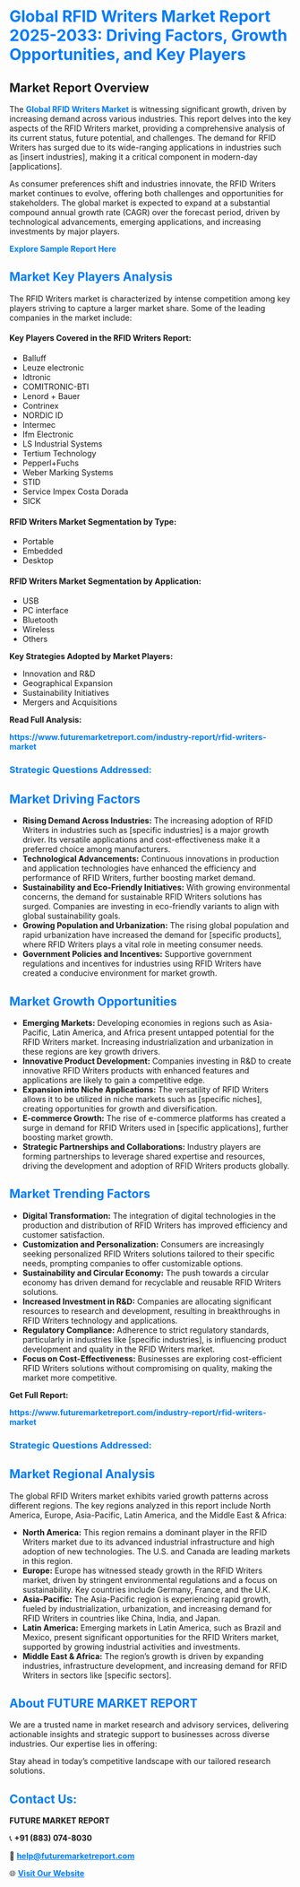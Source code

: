 <h1 style="color: #007BFF;">Global RFID Writers Market Report 2025-2033: Driving Factors, Growth Opportunities, and Key Players</h1>

<section id="overview">
<h2>Market Report Overview</h2>
<p>The <a href="https://www.futuremarketreport.com/industry-report/rfid-writers-market" style="color: #007BFF; text-decoration: none;"><strong>Global RFID Writers Market</strong></a> is witnessing significant growth, driven by increasing demand across various industries. This report delves into the key aspects of the RFID Writers market, providing a comprehensive analysis of its current status, future potential, and challenges. The demand for RFID Writers has surged due to its wide-ranging applications in industries such as [insert industries], making it a critical component in modern-day [applications].</p>
<p>As consumer preferences shift and industries innovate, the RFID Writers market continues to evolve, offering both challenges and opportunities for stakeholders. The global market is expected to expand at a substantial compound annual growth rate (CAGR) over the forecast period, driven by technological advancements, emerging applications, and increasing investments by major players.</p>
</section>

<section id="overview">
<p><a href="https://www.futuremarketreport.com/request-sample/reportId=82549" style="color: #007BFF; text-decoration: none;"><strong>Explore Sample Report Here</strong></a></p>
</section>

<section id="key-players">
<h2 style="color: #007BFF;">Market Key Players Analysis</h2>
<p>The RFID Writers market is characterized by intense competition among key players striving to capture a larger market share. Some of the leading companies in the market include:</p>
<h4>Key Players Covered in the RFID Writers Report:</h4>
<ul><li>Balluff</li><li>Leuze electronic</li><li>Idtronic</li><li>COMITRONIC-BTI</li><li>Lenord + Bauer</li><li>Contrinex</li><li>NORDIC ID</li><li>Intermec</li><li>Ifm Electronic</li><li>LS Industrial Systems</li><li>Tertium Technology</li><li>Pepperl+Fuchs</li><li>Weber Marking Systems</li><li>STID</li><li>Service Impex Costa Dorada</li><li>SICK</li></ul>
<h4>RFID Writers Market Segmentation by Type:</h4>
<ul><li>Portable</li><li>Embedded</li><li>Desktop</li></ul>

<h4>RFID Writers Market Segmentation by Application:</h4>
<ul><li>USB</li><li>PC interface</li><li>Bluetooth</li><li>Wireless</li><li>Others</li></ul>
<p><strong>Key Strategies Adopted by Market Players:</strong></p>
<ul>
<li>Innovation and R&D</li>
<li>Geographical Expansion</li>
<li>Sustainability Initiatives</li>
<li>Mergers and Acquisitions</li>
</ul>
</section>

<section>
<p><strong>Read Full Analysis: </strong></p><a href="https://www.futuremarketreport.com/industry-report/rfid-writers-market" style="color: #007BFF; text-decoration: none;"><strong>https://www.futuremarketreport.com/industry-report/rfid-writers-market</strong></a>
<h3 style="color: #007BFF;">Strategic Questions Addressed:</h3>
</section>

<section id="driving-factors">
<h2 style="color: #007BFF;">Market Driving Factors</h2>
<ul>
<li><strong>Rising Demand Across Industries:</strong> The increasing adoption of RFID Writers in industries such as [specific industries] is a major growth driver. Its versatile applications and cost-effectiveness make it a preferred choice among manufacturers.</li>
<li><strong>Technological Advancements:</strong> Continuous innovations in production and application technologies have enhanced the efficiency and performance of RFID Writers, further boosting market demand.</li>
<li><strong>Sustainability and Eco-Friendly Initiatives:</strong> With growing environmental concerns, the demand for sustainable RFID Writers solutions has surged. Companies are investing in eco-friendly variants to align with global sustainability goals.</li>
<li><strong>Growing Population and Urbanization:</strong> The rising global population and rapid urbanization have increased the demand for [specific products], where RFID Writers plays a vital role in meeting consumer needs.</li>
<li><strong>Government Policies and Incentives:</strong> Supportive government regulations and incentives for industries using RFID Writers have created a conducive environment for market growth.</li>
</ul>
</section>

<section id="growth-opportunities">
<h2 style="color: #007BFF;">Market Growth Opportunities</h2>
<ul>
<li><strong>Emerging Markets:</strong> Developing economies in regions such as Asia-Pacific, Latin America, and Africa present untapped potential for the RFID Writers market. Increasing industrialization and urbanization in these regions are key growth drivers.</li>
<li><strong>Innovative Product Development:</strong> Companies investing in R&D to create innovative RFID Writers products with enhanced features and applications are likely to gain a competitive edge.</li>
<li><strong>Expansion into Niche Applications:</strong> The versatility of RFID Writers allows it to be utilized in niche markets such as [specific niches], creating opportunities for growth and diversification.</li>
<li><strong>E-commerce Growth:</strong> The rise of e-commerce platforms has created a surge in demand for RFID Writers used in [specific applications], further boosting market growth.</li>
<li><strong>Strategic Partnerships and Collaborations:</strong> Industry players are forming partnerships to leverage shared expertise and resources, driving the development and adoption of RFID Writers products globally.</li>
</ul>
</section>

<section id="trending-factors">
<h2 style="color: #007BFF;">Market Trending Factors</h2>
<ul>
<li><strong>Digital Transformation:</strong> The integration of digital technologies in the production and distribution of RFID Writers has improved efficiency and customer satisfaction.</li>
<li><strong>Customization and Personalization:</strong> Consumers are increasingly seeking personalized RFID Writers solutions tailored to their specific needs, prompting companies to offer customizable options.</li>
<li><strong>Sustainability and Circular Economy:</strong> The push towards a circular economy has driven demand for recyclable and reusable RFID Writers solutions.</li>
<li><strong>Increased Investment in R&D:</strong> Companies are allocating significant resources to research and development, resulting in breakthroughs in RFID Writers technology and applications.</li>
<li><strong>Regulatory Compliance:</strong> Adherence to strict regulatory standards, particularly in industries like [specific industries], is influencing product development and quality in the RFID Writers market.</li>
<li><strong>Focus on Cost-Effectiveness:</strong> Businesses are exploring cost-efficient RFID Writers solutions without compromising on quality, making the market more competitive.</li>
</ul>
</section>

<section>
<p><strong>Get Full Report: </strong></p><a href="https://www.futuremarketreport.com/industry-report/rfid-writers-market" style="color: #007BFF; text-decoration: none;"><strong>https://www.futuremarketreport.com/industry-report/rfid-writers-market</strong></a>
<h3 style="color: #007BFF;">Strategic Questions Addressed:</h3>
</section>


<section id="regional-analysis">
<h2 style="color: #007BFF;">Market Regional Analysis</h2>
<p>The global RFID Writers market exhibits varied growth patterns across different regions. The key regions analyzed in this report include North America, Europe, Asia-Pacific, Latin America, and the Middle East & Africa:</p>
<ul>
<li><strong>North America:</strong> This region remains a dominant player in the RFID Writers market due to its advanced industrial infrastructure and high adoption of new technologies. The U.S. and Canada are leading markets in this region.</li>
<li><strong>Europe:</strong> Europe has witnessed steady growth in the RFID Writers market, driven by stringent environmental regulations and a focus on sustainability. Key countries include Germany, France, and the U.K.</li>
<li><strong>Asia-Pacific:</strong> The Asia-Pacific region is experiencing rapid growth, fueled by industrialization, urbanization, and increasing demand for RFID Writers in countries like China, India, and Japan.</li>
<li><strong>Latin America:</strong> Emerging markets in Latin America, such as Brazil and Mexico, present significant opportunities for the RFID Writers market, supported by growing industrial activities and investments.</li>
<li><strong>Middle East & Africa:</strong> The region’s growth is driven by expanding industries, infrastructure development, and increasing demand for RFID Writers in sectors like [specific sectors].</li>
</ul>
</section>

<footer>
<h2 style="color: #007BFF;">About FUTURE MARKET REPORT</h2>
<p>We are a trusted name in market research and advisory services, delivering actionable insights and strategic support to businesses across diverse industries. Our expertise lies in offering:</p>

<p>Stay ahead in today’s competitive landscape with our tailored research solutions.</p>

<h2 style="color: #007BFF;">Contact Us:</h2>
<p><strong>FUTURE MARKET REPORT</strong></p>
<p>📞 <strong>+91 (883) 074-8030</strong></p>
<p>📧 <strong><a href="mailto:help@futuremarketreport.com" style="color: #007BFF;">help@futuremarketreport.com</a></strong></p>
<p>🌐 <strong><a href="https://www.futuremarketreport.com/" style="color: #007BFF;">Visit Our Website</a></strong></p>
</footer>